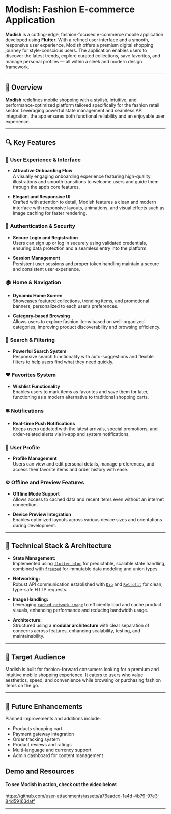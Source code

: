 # **Modish: Fashion E-commerce Application**

**Modish** is a cutting-edge, fashion-focused e-commerce mobile application developed using **Flutter**. With a refined user interface and a smooth, responsive user experience, Modish offers a premium digital shopping journey for style-conscious users. The application enables users to discover the latest trends, explore curated collections, save favorites, and manage personal profiles — all within a sleek and modern design framework.

---

## 📱 **Overview**

**Modish** redefines mobile shopping with a stylish, intuitive, and performance-optimized platform tailored specifically for the fashion retail sector. Leveraging powerful state management and seamless API integration, the app ensures both functional reliability and an enjoyable user experience.

---

## 🔍 **Key Features**

### 🌟 **User Experience & Interface**
- **Attractive Onboarding Flow**  
  A visually engaging onboarding experience featuring high-quality illustrations and smooth transitions to welcome users and guide them through the app’s core features.

- **Elegant and Responsive UI**  
  Crafted with attention to detail, Modish features a clean and modern interface with responsive layouts, animations, and visual effects such as image caching for faster rendering.

### 🔐 **Authentication & Security**
- **Secure Login and Registration**  
  Users can sign up or log in securely using validated credentials, ensuring data protection and a seamless entry into the platform.

- **Session Management**  
  Persistent user sessions and proper token handling maintain a secure and consistent user experience.

### 🏠 **Home & Navigation**
- **Dynamic Home Screen**  
  Showcases featured collections, trending items, and promotional banners, personalized to each user’s preferences.

- **Category-based Browsing**  
  Allows users to explore fashion items based on well-organized categories, improving product discoverability and browsing efficiency.

### 🔎 **Search & Filtering**
- **Powerful Search System**  
  Responsive search functionality with auto-suggestions and flexible filters to help users find what they need quickly.

### ❤️ **Favorites System**
- **Wishlist Functionality**  
  Enables users to mark items as favorites and save them for later, functioning as a modern alternative to traditional shopping carts.

### 🛎️ **Notifications**
- **Real-time Push Notifications**  
  Keeps users updated with the latest arrivals, special promotions, and order-related alerts via in-app and system notifications.

### 👤 **User Profile**
- **Profile Management**  
  Users can view and edit personal details, manage preferences, and access their favorite items and order history with ease.

### ⚙️ **Offline and Preview Features**
- **Offline Mode Support**  
  Allows access to cached data and recent items even without an internet connection.

- **Device Preview Integration**  
  Enables optimized layouts across various device sizes and orientations during development.

---

## 🧩 **Technical Stack & Architecture**

- **State Management:**  
  Implemented using [`flutter_bloc`](https://pub.dev/packages/flutter_bloc) for predictable, scalable state handling, combined with [`freezed`](https://pub.dev/packages/freezed) for immutable data modeling and union types.

- **Networking:**  
  Robust API communication established with [`Dio`](https://pub.dev/packages/dio) and [`Retrofit`](https://pub.dev/packages/retrofit) for clean, type-safe HTTP requests.

- **Image Handling:**  
  Leveraging [`cached_network_image`](https://pub.dev/packages/cached_network_image) to efficiently load and cache product visuals, enhancing performance and reducing bandwidth usage.

- **Architecture:**  
  Structured using a **modular architecture** with clear separation of concerns across features, enhancing scalability, testing, and maintainability.

---

## 🎯 **Target Audience**

Modish is built for fashion-forward consumers looking for a premium and intuitive mobile shopping experience. It caters to users who value aesthetics, speed, and convenience while browsing or purchasing fashion items on the go.

---

## 🔧 **Future Enhancements**

Planned improvements and additions include:
- Products shopping cart
- Payment gateway integration
- Order tracking system
- Product reviews and ratings
- Multi-language and currency support
- Admin dashboard for content management

## Demo and Resources
#### To see **Modish** in action, check out the video below:
https://github.com/user-attachments/assets/a76aadcd-1a4d-4b79-97e3-84d59163daff

---